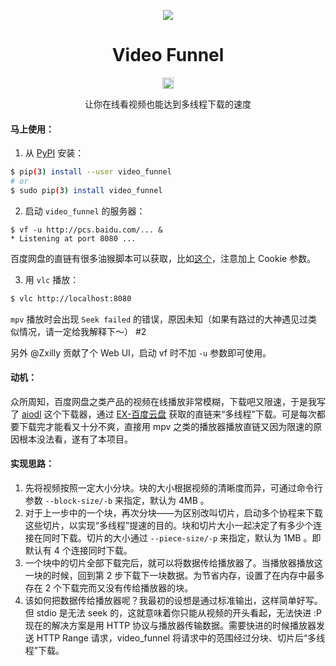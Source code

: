 <p align="center"><img src="funnel.png" /></p>
<h1 align="center">Video Funnel</h1>
<p align="center"><a href="https://badge.fury.io/py/video-funnel"><img src="https://badge.fury.io/py/video-funnel.svg" alt="PyPI version" height="18"></a></p> 
<p align="center">让你在线看视频也能达到多线程下载的速度</p>

#### 马上使用：

1. 从 [PyPI](https://pypi.python.org/pypi/video_funnel) 安装：
```bash
$ pip(3) install --user video_funnel
# or
$ sudo pip(3) install video_funnel
```

2. 启动 `video_funnel` 的服务器：
```console
$ vf -u http://pcs.baidu.com/... &
* Listening at port 8080 ...
```
百度网盘的直链有很多油猴脚本可以获取，比如[这个](https://github.com/syhyz1990/baiduyun)，注意加上 Cookie 参数。

3. 用 `vlc` 播放：
```bash
$ vlc http://localhost:8080
```
`mpv` 播放时会出现 `Seek failed` 的错误，原因未知（如果有路过的大神遇见过类似情况，请一定给我解释下～） #2

另外 @Zxilly 贡献了个 Web UI，启动 vf 时不加 `-u` 参数即可使用。

#### 动机：

众所周知，百度网盘之类产品的视频在线播放非常模糊，下载吧又限速，于是我写了 [aiodl](https://github.com/cshuaimin/aiodl) 这个下载器，通过 [EX-百度云盘](https://github.com/gxvv/ex-baiduyunpan/) 获取的直链来“多线程”下载。可是每次都要下载完才能看又十分不爽，直接用 mpv 之类的播放器播放直链又因为限速的原因根本没法看，遂有了本项目。

#### 实现思路：

1. 先将视频按照一定大小分块。块的大小根据视频的清晰度而异，可通过命令行参数 `--block-size/-b` 来指定，默认为 4MB 。
2. 对于上一步中的一个块，再次分块——为区别改叫切片，启动多个协程来下载这些切片，以实现“多线程”提速的目的。块和切片大小一起决定了有多少个连接在同时下载。切片的大小通过 `--piece-size/-p` 来指定，默认为 1MB 。即默认有 4 个连接同时下载。
3. 一个块中的切片全部下载完后，就可以将数据传给播放器了。当播放器播放这一块的时候，回到第 2 步下载下一块数据。为节省内存，设置了在内存中最多存在 2 个下载完而又没有传给播放器的块。
4. 该如何把数据传给播放器呢？我最初的设想是通过标准输出，这样简单好写。但 stdio 是无法 seek 的，这就意味着你只能从视频的开头看起，无法快进 :P 现在的解决方案是用 HTTP 协议与播放器传输数据。需要快进的时候播放器发送 HTTP Range 请求，video_funnel 将请求中的范围经过分块、切片后“多线程”下载。
